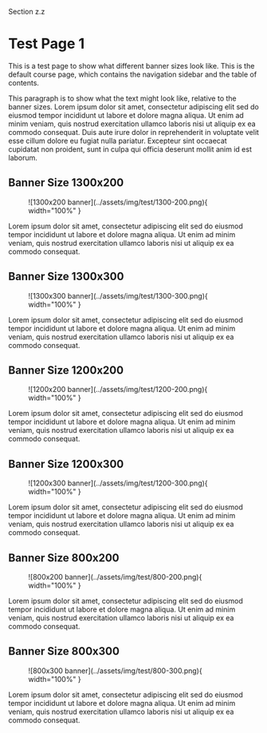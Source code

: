 Section z.z

# Test Page 1

<!-- Notes on full width: https://github.com/squidfunk/mkdocs-material/discussions/6404 -->

This is a test page to show what different banner sizes look like. This is the default course page, which contains the navigation sidebar and the table of contents.

This paragraph is to show what the text might look like, relative to the banner sizes. Lorem ipsum dolor sit amet, consectetur adipiscing elit sed do eiusmod tempor incididunt ut labore et dolore magna aliqua. Ut enim ad minim veniam, quis nostrud exercitation ullamco laboris nisi ut aliquip ex ea commodo consequat. Duis aute irure dolor in reprehenderit in voluptate velit esse cillum dolore eu fugiat nulla pariatur. Excepteur sint occaecat cupidatat non proident, sunt in culpa qui officia deserunt mollit anim id est laborum.

## Banner Size 1300x200

<figure markdown="span">
    ![1300x200 banner](../assets/img/test/1300-200.png){ width="100%" }
</figure>

Lorem ipsum dolor sit amet, consectetur adipiscing elit sed do eiusmod tempor incididunt ut labore et dolore magna aliqua. Ut enim ad minim veniam, quis nostrud exercitation ullamco laboris nisi ut aliquip ex ea commodo consequat.

## Banner Size 1300x300

<figure markdown="span">
    ![1300x300 banner](../assets/img/test/1300-300.png){ width="100%" }
</figure>

Lorem ipsum dolor sit amet, consectetur adipiscing elit sed do eiusmod tempor incididunt ut labore et dolore magna aliqua. Ut enim ad minim veniam, quis nostrud exercitation ullamco laboris nisi ut aliquip ex ea commodo consequat.

## Banner Size 1200x200

<figure markdown="span">
    ![1200x200 banner](../assets/img/test/1200-200.png){ width="100%" }
</figure>

Lorem ipsum dolor sit amet, consectetur adipiscing elit sed do eiusmod tempor incididunt ut labore et dolore magna aliqua. Ut enim ad minim veniam, quis nostrud exercitation ullamco laboris nisi ut aliquip ex ea commodo consequat.

## Banner Size 1200x300

<figure markdown="span">
    ![1200x300 banner](../assets/img/test/1200-300.png){ width="100%" }
</figure>

Lorem ipsum dolor sit amet, consectetur adipiscing elit sed do eiusmod tempor incididunt ut labore et dolore magna aliqua. Ut enim ad minim veniam, quis nostrud exercitation ullamco laboris nisi ut aliquip ex ea commodo consequat.

## Banner Size 800x200

<figure markdown="span">
    ![800x200 banner](../assets/img/test/800-200.png){ width="100%" }
</figure>

Lorem ipsum dolor sit amet, consectetur adipiscing elit sed do eiusmod tempor incididunt ut labore et dolore magna aliqua. Ut enim ad minim veniam, quis nostrud exercitation ullamco laboris nisi ut aliquip ex ea commodo consequat.

## Banner Size 800x300

<figure markdown="span">
    ![800x300 banner](../assets/img/test/800-300.png){ width="100%" }
</figure>

Lorem ipsum dolor sit amet, consectetur adipiscing elit sed do eiusmod tempor incididunt ut labore et dolore magna aliqua. Ut enim ad minim veniam, quis nostrud exercitation ullamco laboris nisi ut aliquip ex ea commodo consequat.